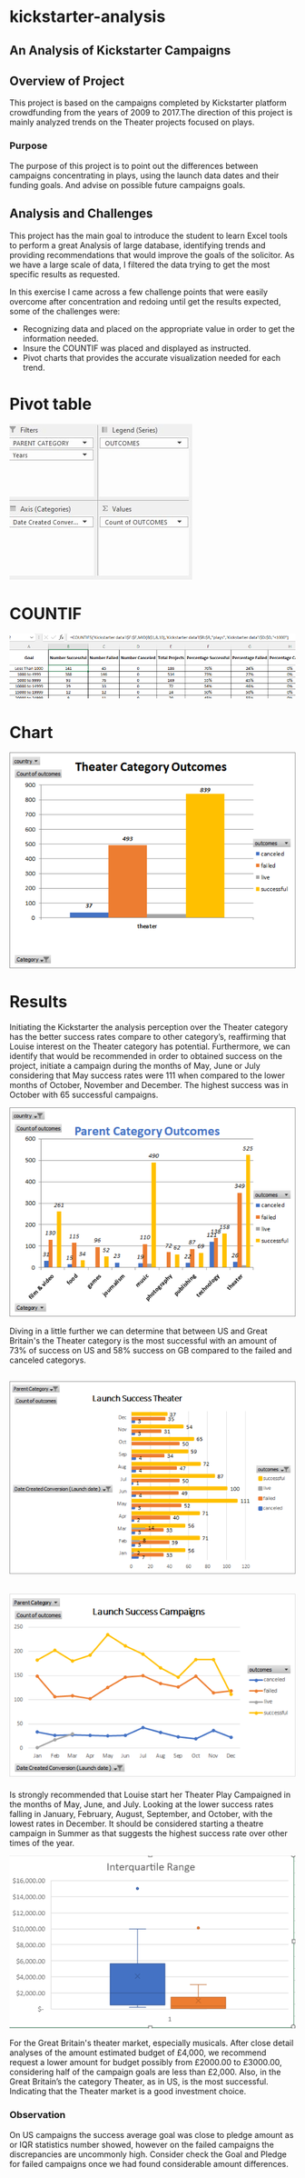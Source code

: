# kickstarter-analysis

## An Analysis of Kickstarter Campaigns

## Overview of Project
This project is based on the campaigns completed by Kickstarter platform crowdfunding from the years of 2009 to 2017.The direction of this project is mainly analyzed trends on the Theater projects focused on plays.

### Purpose
The purpose of this project is to point out the differences between campaigns concentrating in plays, using the launch data dates and their funding goals. And advise on possible future campaigns goals.

## Analysis and Challenges

This project has the main goal to introduce the student to learn Excel tools to perform a great Analysis of large database, identifying trends and providing recommendations that would improve the goals of the solicitor. As we have a large scale of data, I filtered the data trying to get the most specific results as requested.

In this exercise I came across a few challenge points that were easily overcome after concentration and redoing until get the results expected, some of the challenges were:

* Recognizing data and placed on the appropriate value in order to get the information needed.
* Insure the COUNTIF was placed and displayed as instructed.
* Pivot charts that provides the accurate visualization needed for each trend.

# Pivot table
![Pivottable.JPG](https://github.com/abramscris/kickstarter-analysis/blob/main/Pivottable.JPG)

# COUNTIF
![countif.PNG](https://github.com/abramscris/kickstarter-analysis/blob/main/countif.PNG)

# Chart
![Theater%20Category%20Outcomes.png](https://github.com/abramscris/kickstarter-analysis/blob/main/Theater%20Category%20Outcomes.png)

# Results
Initiating the Kickstarter the analysis perception over the Theater category has the better success rates compare to other category’s, reaffirming that Louise interest on the Theater category has potential. Furthermore, we can identify that would be recommended in order to obtained success on the project, initiate a campaign during the months of May, June or July considering that May success rates were 111 when compared to the lower months of October, November and December. The highest success was in October with 65 successful campaigns. 

![Parent%20Category%20Outcomes.png](https://github.com/abramscris/kickstarter-analysis/blob/main/Parent%20Category%20Outcomes.png)

Diving in a little further we can determine that between US and Great Britain's the Theater category is the most successful with an amount of  73% of success on US and 58% success on GB compared to the failed and canceled categorys.


![Launch%20success%20Theater.png](https://github.com/abramscris/kickstarter-analysis/blob/main/Launch%20success%20Theater.png)
-
![Launch%20Success%20Monthly.png](https://github.com/abramscris/kickstarter-analysis/blob/main/Launch%20Success%20Monthly.png)
-
Is strongly recommended that Louise start her Theater Play Campaigned in the months of May, June, and July. Looking at the lower success rates falling in January, February, August, September, and October, with the lowest rates in December. It should be considered starting a theatre campaign in Summer as that suggests the highest success rate over other times of the year.

![Interquartile%20Range.png](https://github.com/abramscris/kickstarter-analysis/blob/main/Interquartile%20Range.png)

For the Great Britain's theater market, especially musicals. After close detail analyses of the amount estimated budget of £4,000, we recommend request a lower amount for budget possibly from £2000.00 to £3000.00, considering half of the campaign goals are less than £2,000.
Also, in the Great Britain’s the category Theater, as in US, is the most successful. Indicating that the Theater market is a good investment choice.

### Observation
On US campaigns the success average goal was close to pledge amount as or IQR statistics number showed, however on the failed campaigns the discrepancies are uncommonly high.
Consider check the Goal and Pledge for failed campaigns once we had found considerable amount differences.



